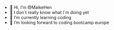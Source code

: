 - 👋 Hi, I’m @MaikeHen
- 👀 I don´t really know what I´m doing yet
- 🌱 I’m currently learning coding
- 💞️ I’m looking forward to coding bootcamp europe

<!---
MaikeHen/MaikeHen is a ✨ special ✨ repository because its `README.md` (this file) appears on your GitHub profile.
You can click the Preview link to take a look at your changes.
--->
